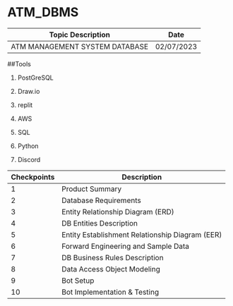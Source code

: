 # ATM_DBMS

|       Topic Description        |                   Date                     |
| ------------------------------ | ------------------------------------------ |
|ATM MANAGEMENT SYSTEM DATABASE  |                02/07/2023                  |
##Tools

1. PostGreSQL

2. Draw.io

3. replit

4. AWS

5. SQL

6. Python

7. Discord



| Checkpoints |                      Description                  |
| ----------- | ------------------------------------------------- | 
|     1       | Product Summary                                   |
|     2       | Database Requirements                             |
|     3       | Entity Relationship Diagram (ERD)                 |
|     4       | DB Entities Description                           |
|     5       | Entity Establishment Relationship Diagram  (EER)  |
|     6       | Forward Engineering and Sample Data               |
|     7       | DB Business Rules Description                     |
|     8       | Data Access Object Modeling                       |
|     9       | Bot Setup                                         |
|     10      | Bot Implementation & Testing                      |

